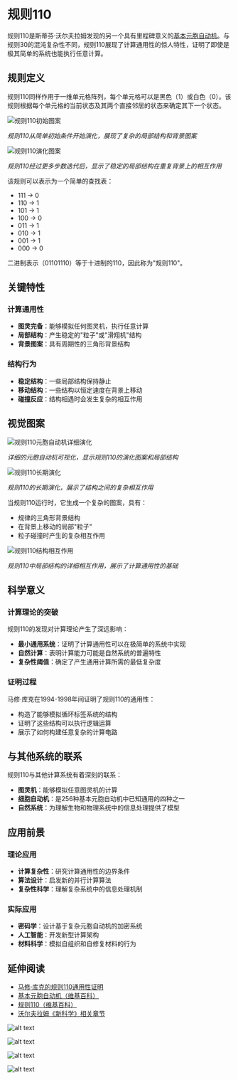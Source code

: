 # 规则110

规则110是斯蒂芬·沃尔夫拉姆发现的另一个具有里程碑意义的[基本元胞自动机](https://en.wikipedia.org/wiki/Elementary_cellular_automaton)。与规则30的混沌复杂性不同，规则110展现了计算通用性的惊人特性，证明了即使是极其简单的系统也能执行任意计算。

## 规则定义

规则110同样作用于一维单元格阵列，每个单元格可以是黑色（1）或白色（0）。该规则根据每个单元格的当前状态及其两个直接邻居的状态来确定其下一个状态。

![规则110初始图案](../../images/cellular-automata/rule-110-p32.png)

*规则110从简单初始条件开始演化，展现了复杂的局部结构和背景图案*

![规则110演化图案](../../images/cellular-automata/rule-110-p33.png)

*规则110经过更多步数迭代后，显示了稳定的局部结构在重复背景上的相互作用*

该规则可以表示为一个简单的查找表：
- 111 → 0
- 110 → 1  
- 101 → 1
- 100 → 0
- 011 → 1
- 010 → 1
- 001 → 1
- 000 → 0

二进制表示（01101110）等于十进制的110，因此称为"规则110"。

## 关键特性

### 计算通用性
- **图灵完备**：能够模拟任何图灵机，执行任意计算
- **局部结构**：产生稳定的"粒子"或"滑翔机"结构
- **背景图案**：具有周期性的三角形背景结构

### 结构行为
- **稳定结构**：一些局部结构保持静止
- **移动结构**：一些结构以恒定速度在背景上移动
- **碰撞反应**：结构相遇时会发生复杂的相互作用

## 视觉图案

![规则110元胞自动机详细演化](../../images/cellular-automata/rule-110-p34.png)

*详细的元胞自动机可视化，显示规则110的演化图案和局部结构*

![规则110长期演化](../../images/cellular-automata/rule-110-p35.png)

*规则110的长期演化，展示了结构之间的复杂相互作用*

当规则110运行时，它生成一个复杂的图案，具有：
- 规律的三角形背景结构
- 在背景上移动的局部"粒子"
- 粒子碰撞时产生的复杂相互作用

![规则110结构相互作用](../../images/cellular-automata/rule-110-p36.png)

*规则110中局部结构的详细相互作用，展示了计算通用性的基础*

## 科学意义

### 计算理论的突破
规则110的发现对计算理论产生了深远影响：
- **最小通用系统**：证明了计算通用性可以在极简单的系统中实现
- **自然计算**：表明计算能力可能是自然系统的普遍特性
- **复杂性阈值**：确定了产生通用计算所需的最低复杂度

### 证明过程
马修·库克在1994-1998年间证明了规则110的通用性：
- 构造了能够模拟循环标签系统的结构
- 证明了这些结构可以执行逻辑运算
- 展示了如何构建任意复杂的计算电路

## 与其他系统的联系

规则110与其他计算系统有着深刻的联系：
- **图灵机**：能够模拟任意图灵机的计算
- **细胞自动机**：是256种基本元胞自动机中已知通用的四种之一
- **自然系统**：为理解生物和物理系统中的信息处理提供了模型

## 应用前景

### 理论应用
- **计算复杂性**：研究计算通用性的边界条件
- **算法设计**：启发新的并行计算算法
- **复杂性科学**：理解复杂系统中的信息处理机制

### 实际应用
- **密码学**：设计基于复杂元胞自动机的加密系统
- **人工智能**：开发新型计算架构
- **材料科学**：模拟自组织和自修复材料的行为

## 延伸阅读

- [马修·库克的规则110通用性证明](https://www.complex-systems.com/abstracts/v14_i05_a01/)
- [基本元胞自动机（维基百科）](https://en.wikipedia.org/wiki/Elementary_cellular_automaton)
- [规则110（维基百科）](https://en.wikipedia.org/wiki/Rule_110)
- [沃尔夫拉姆《新科学》相关章节](https://www.wolframscience.com/nksonline/section-11.8)


![alt text](../../images/rule-110/image.png)

![alt text](../../images/rule-110/image-1.png)

![alt text](../../images/rule-110/image-2.png)

![alt text](../../images/rule-110/image-3.png)
